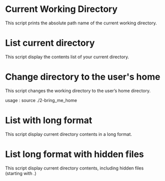 # Current Working Directory

This script prints the absolute path name of the current working directory.

# List current directory

This script display the contents list of your current directory.

# Change directory to the user's home 

This script changes the working directory to the user’s home directory.

usage : source ./2-bring_me_home

# List with long format

This script display current directory contents in a long format.

# List long format with hidden files

This script display current directory contents, including hidden files (starting with .)


